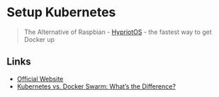 # Setup Kubernetes

> The Alternative of Raspbian - [HypriotOS](https://blog.hypriot.com/) - the fastest way to get Docker up

## Links

* [Official Website](https://kubernetes.io/)
* [Kubernetes vs. Docker Swarm: What’s the Difference?](https://thenewstack.io/kubernetes-vs-docker-swarm-whats-the-difference/)
